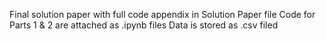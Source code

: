 Final solution paper with full code appendix in Solution Paper file
Code for Parts 1 & 2 are attached as .ipynb files
Data is stored as .csv filed
